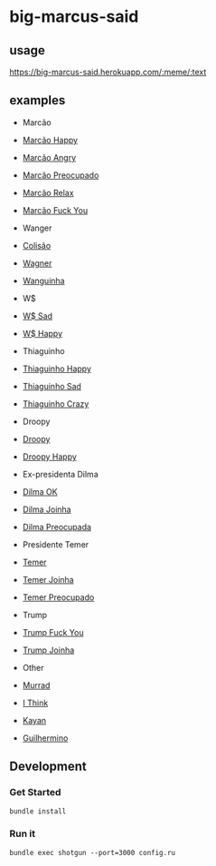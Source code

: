 # big-marcus-said

## usage
https://big-marcus-said.herokuapp.com/:meme/:text

## examples

* Marcão
 * [Marcão Happy](http://big-marcus-said.herokuapp.com/happy/your%20zueira%20here)
 * [Marcão Angry](http://big-marcus-said.herokuapp.com/angry/your%20zueira%20here)
 * [Marcão Preocupado](http://big-marcus-said.herokuapp.com/marcao-eita/your%20zueira%20here)
 * [Marcão Relax](http://big-marcus-said.herokuapp.com/marcao-relax/your%20zueira%20here)
 * [Marcão Fuck You](http://big-marcus-said.herokuapp.com/fuckyou/your%20zueira%20here)

* Wanger
 * [Colisão](http://big-marcus-said.herokuapp.com/colisao/your%20zueira%20here)
 * [Wagner](http://big-marcus-said.herokuapp.com/wagner/your%20zueira%20here)
 * [Wanguinha](http://big-marcus-said.herokuapp.com/wanguinha/your%20zueira%20here)

* W$
 * [W$ Sad](http://big-marcus-said.herokuapp.com/w$-sad/your%20zueira%20here)
 * [W$ Happy](http://big-marcus-said.herokuapp.com/w$-happy/your%20zueira%20here)

* Thiaguinho
 * [Thiaguinho Happy](http://big-marcus-said.herokuapp.com/thiaguinho-happy/your%20zueira%20here)
 * [Thiaguinho Sad](http://big-marcus-said.herokuapp.com/thiaguinho-sad/your%20zueira%20here)
 * [Thiaguinho Crazy](http://big-marcus-said.herokuapp.com/thiaguinho/your%20zueira%20here)

* Droopy
 * [Droopy](http://big-marcus-said.herokuapp.com/droopy/your%20zueira%20here)
 * [Droopy Happy](http://big-marcus-said.herokuapp.com/droopyHappy/your%20zueira%20here)

* Ex-presidenta Dilma
 * [Dilma OK](http://big-marcus-said.herokuapp.com/dilma-ok/Estou%20de%20ferias)
 * [Dilma Joinha](http://big-marcus-said.herokuapp.com/dilma-joinha/Ta%20tranquilo%20Ta%20favoravel)
 * [Dilma Preocupada](http://big-marcus-said.herokuapp.com/dilma-preocupada/Essa%20parada%20vai%20dar%20merda)

* Presidente Temer
 * [Temer](http://big-marcus-said.herokuapp.com/temer/Eu%20que%20mando%20aqui)
 * [Temer Joinha](http://big-marcus-said.herokuapp.com/temer-joinha/J%C3%A1%20pagou%20seus%20impostos%3F)
 * [Temer Preocupado](http://big-marcus-said.herokuapp.com/temer-preocupado/Temer%20temendo)

* Trump
 * [Trump Fuck You](http://big-marcus-said.herokuapp.com/trump-fuckyou/You%27re%20fired)
 * [Trump Joinha](http://big-marcus-said.herokuapp.com/trump-joinha/Make%20America%20great%20again)

* Other
 * [Murrad](http://big-marcus-said.herokuapp.com/murrad/your%20zueira%20here)
 * [I Think](http://big-marcus-said.herokuapp.com/ithink/your%20zueira%20here)
 * [Kayan](http://big-marcus-said.herokuapp.com/kayan/your%20zueira%20here)
 * [Guilhermino](http://big-marcus-said.herokuapp.com/guilhermino/your%20zueira%20here)

## Development

### Get Started

`bundle install`

### Run it

`bundle exec shotgun --port=3000 config.ru`
